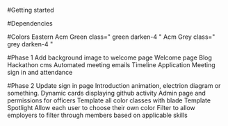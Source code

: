 #Getting started

#Dependencies

#Colors
Eastern Acm Green class=" green darken-4 "
Acm Grey class=" grey darken-4 "

#Phase 1
Add background image to welcome page
Welcome page
Blog
Hackathon cms 
Automated meeting emails
Timeline
Application
Meeting sign in and attendance

#Phase 2
Update sign in page
Introduction animation, electrion diagram or something.
Dynamic cards displaying github activity
Admin page and permissions for officers
Template all color classes with blade
Template Spotlight
Allow each user to choose their own color
Filter to allow employers to filter through members based on applicable skills